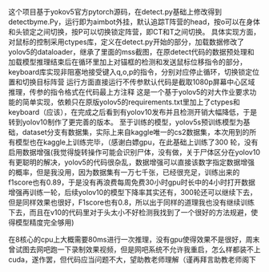 这个项目基于yokov5官方pytorch源码，在detect.py基础上修改得到detectbyme.Py，运行即为aimbot外挂，默认追踪T阵营的head，按o可以在身体和头锁定之间切换，按P可以切换锁定阵营，即CT和T之间切换。
具体实现方面，对鼠标的控制采用ctypes库，定义在detect.py开始的部分，加载数据修改了yolov5的dataloader，继承了里面的mss截图，在原detect代码的数据预处理和加载模型推理结束后在循环里加上对锚框的检测和发送鼠标位移指令的部分，keyboard库实现非阻塞地接受键入q,o,p的指令，分别对应停止循环，切换锁定位置和切换目标阵营
运行方面直接运行不传参默认代码是截取1080p屏幕中心区域推理，传参的指令格式在代码最上方注释
这是一个基于yolov5的对大作业要求功能的简单实现，依赖只在原版yolov5的requirements.txt里加上了ctypes和keyboard（应该），在完成之后看到有yolov10发布并且检测开销大幅降低，于是转到yolov10制作了更完善的版本。
至于训练的模型，yolov5s预训练模型为基础，dataset分支有数据集，实际上来自kaggle唯一的cs2数据集，本次用到的所有模型也在kaggle上训练完毕，（感谢白嫖gpu，在此基础上训练了300 轮，没有启用数据增强(我觉得旋转操作可能会识别尸体，没有做，关于尸体区分在yolov10有更聪明的解决，yolov5的代码很杂乱，数据增强可以直接该数字指定数据增强的概率，但是我没用，因为数据集有一万七千张，已经很充足，训练出来的f1score也有0.89，于是没有再浪费每周免费30小时gpu时长中的4小时打开数据增强再训练一轮，后续yolov10的模型下降率其实还有，300轮还可以继续下去，但是同样效果也很好，F1score也有0.8，所以出于同样的道理我也没有继续训练下去，而且在v10的代码里对于头太小不好检测我找到了一个很好的方法规避，使得模型精度完全够用)


在8核心的cpu上大概需要80ms进行一次推理，没有gpu使得效果不是很好，周末曾试图去网吧跑一下录制效果视频，但是网吧系统不允许我重启，怎么样都装不上cuda，遂作罢，但代码应当问题不大，望助教老师理解（谨再拜言助教老师阁下
